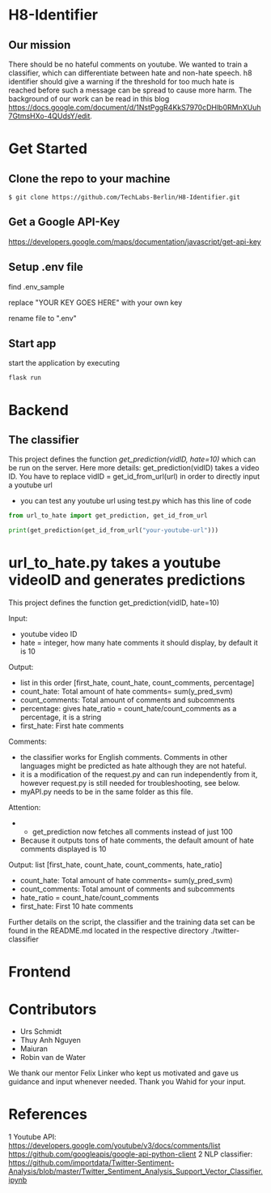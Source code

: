 # H8-Identifier
## Our mission
There should be no hateful comments on youtube. We wanted to train a classifier, which can differentiate between hate and non-hate speech. h8 identifier should give a warning if the threshold for too much hate is reached before such a message can be spread to cause more harm. The background of our work can be read in this blog https://docs.google.com/document/d/1NstPggR4KkS7970cDHlb0RMnXUuh7GtmsHXo-4QUdsY/edit.


# Get Started

## Clone the repo to your machine

```console
$ git clone https://github.com/TechLabs-Berlin/H8-Identifier.git
```

## Get a Google API-Key
https://developers.google.com/maps/documentation/javascript/get-api-key

## Setup .env file

find .env_sample

replace "YOUR KEY GOES HERE" with your own key

rename file to ".env"

## Start app

start the application by executing
```console
flask run
```




# Backend
## The classifier
This project defines the function *get_prediction(vidID, hate=10)* which can be run on the server. Here more details: get_prediction(vidID) takes a video ID. You have to replace vidID = get_id_from_url(url) in order to directly input a youtube url
- you can test any youtube url using test.py which has this line of code
```python
from url_to_hate import get_prediction, get_id_from_url

print(get_prediction(get_id_from_url("your-youtube-url")))
```
# url_to_hate.py takes a youtube videoID and generates predictions
This project defines the function get_prediction(vidID, hate=10)

Input: 
- youtube video ID
- hate = integer, how many hate comments it should display, by default it is 10

Output:
 
- list in this order [first_hate, count_hate, count_comments, percentage]
- count_hate: Total amount of hate comments= sum(y_pred_svm)
- count_comments: Total amount of comments and subcomments
- percentage: gives hate_ratio = count_hate/count_comments as a percentage, it is a string
- first_hate: First hate comments
  
Comments:
- the classifier works for English comments. Comments in other languages might be predicted as hate although they are not hateful.
- it is a modification of the request.py and can run independently from it, however request.py is still needed for troubleshooting, see below.
- myAPI.py needs to be in the same folder as this file.

Attention:
- - get_prediction now fetches all comments instead of just 100
- Because it outputs tons of hate comments, the default amount of hate comments displayed is 10

Output: list [first_hate, count_hate, count_comments, hate_ratio]
  - count_hate: Total amount of hate comments= sum(y_pred_svm)
  - count_comments: Total amount of comments and subcomments
  - hate_ratio = count_hate/count_comments 
  - first_hate: First 10 hate comments

Further details on the script, the classifier and the training data set can be found in the README.md located in the respective directory ./twitter-classifier

# Frontend


# Contributors
- Urs Schmidt
- Thuy Anh Nguyen
- Maiuran	
- Robin van de Water

We thank our mentor Felix Linker who kept us motivated and gave us guidance and input whenever needed. 
Thank you Wahid for your input.

# References
1 Youtube API: https://developers.google.com/youtube/v3/docs/comments/list https://github.com/googleapis/google-api-python-client
2 NLP classifier: https://github.com/importdata/Twitter-Sentiment-Analysis/blob/master/Twitter_Sentiment_Analysis_Support_Vector_Classifier.ipynb


